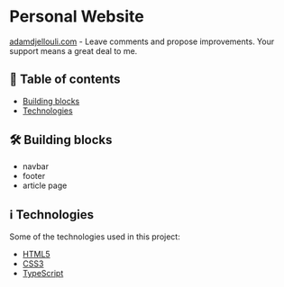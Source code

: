 # Personal Website 
[adamdjellouli.com](https://adamdjellouli.com) - Leave comments and propose improvements. Your support means a great deal to me.

## 📑 Table of contents
* [Building blocks](#🛠-Building-blocks)
* [Technologies](#ℹ-Technologies)

## 🛠 Building blocks

* navbar
* footer
* article page

## ℹ Technologies

Some of the technologies used in this project:
- [HTML5]()
- [CSS3]()
- [TypeScript]()
